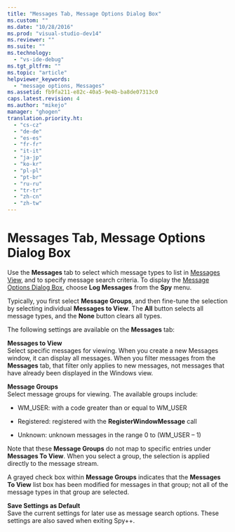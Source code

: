 ```yaml
---
title: "Messages Tab, Message Options Dialog Box"
ms.custom: ""
ms.date: "10/28/2016"
ms.prod: "visual-studio-dev14"
ms.reviewer: ""
ms.suite: ""
ms.technology: 
  - "vs-ide-debug"
ms.tgt_pltfrm: ""
ms.topic: "article"
helpviewer_keywords: 
  - "message options, Messages"
ms.assetid: fb9fa211-e82c-40a5-9e4b-ba8de07313c0
caps.latest.revision: 4
ms.author: "mikejo"
manager: "ghogen"
translation.priority.ht: 
  - "cs-cz"
  - "de-de"
  - "es-es"
  - "fr-fr"
  - "it-it"
  - "ja-jp"
  - "ko-kr"
  - "pl-pl"
  - "pt-br"
  - "ru-ru"
  - "tr-tr"
  - "zh-cn"
  - "zh-tw"
---
```

# Messages Tab, Message Options Dialog Box
Use the **Messages** tab to select which message types to list in [Messages View](../debugger/messages-view.md), and to specify message search criteria. To display the [Message Options Dialog Box](../debugger/message-options-dialog-box.md), choose **Log Messages** from the **Spy** menu.  
  
 Typically, you first select **Message Groups**, and then fine-tune the selection by selecting individual **Messages to View**. The **All** button selects all message types, and the **None** button clears all types.  
  
 The following settings are available on the **Messages** tab:  
  
 **Messages to View**  
 Select specific messages for viewing. When you create a new Messages window, it can display all messages. When you filter messages from the **Messages** tab, that filter only applies to new messages, not messages that have already been displayed in the Windows view.  
  
 **Message Groups**  
 Select message groups for viewing. The available groups include:  
  
-   WM_USER: with a code greater than or equal to WM_USER  
  
-   Registered: registered with the **RegisterWindowMessage** call  
  
-   Unknown: unknown messages in the range 0 to (WM_USER – 1)  
  
 Note that these **Message Groups** do not map to specific entries under **Messages To View**. When you select a group, the selection is applied directly to the message stream.  
  
 A grayed check box within **Message Groups** indicates that the **Messages To View** list box has been modified for messages in that group; not all of the message types in that group are selected.  
  
 **Save Settings as Default**  
 Save the current settings for later use as message search options. These settings are also saved when exiting Spy++.